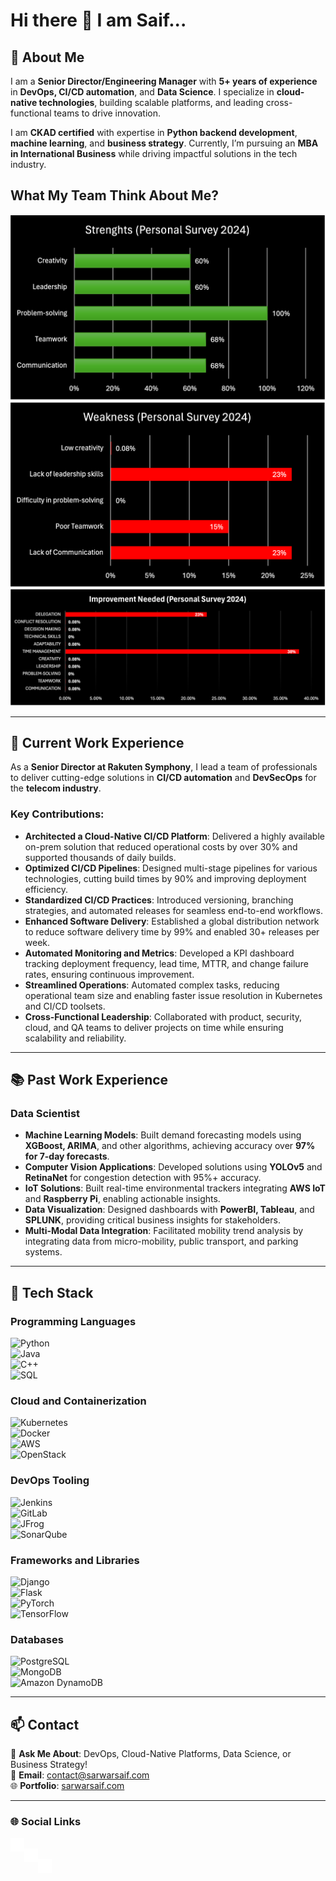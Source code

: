 # Hi there 👋 I am Saif...  

## 🚀 About Me  
I am a **Senior Director/Engineering Manager** with **5+ years of experience** in **DevOps, CI/CD automation**, and **Data Science**. I specialize in **cloud-native technologies**, building scalable platforms, and leading cross-functional teams to drive innovation.  

I am **CKAD certified** with expertise in **Python backend development**, **machine learning**, and **business strategy**. Currently, I’m pursuing an **MBA in International Business** while driving impactful solutions in the tech industry.  

## What My Team Think About Me?
![Strength](personal_survey_strenght_2024.png)
![Weakness](personal_survey_weakness_2024.png)
![Improvments Needed](personal_survey_improvement_2024.png)


---

## 🌟 Current Work Experience  

As a **Senior Director at Rakuten Symphony**, I lead a team of professionals to deliver cutting-edge solutions in **CI/CD automation** and **DevSecOps** for the **telecom industry**.  

### Key Contributions:  
- **Architected a Cloud-Native CI/CD Platform**: Delivered a highly available on-prem solution that reduced operational costs by over 30% and supported thousands of daily builds.  
- **Optimized CI/CD Pipelines**: Designed multi-stage pipelines for various technologies, cutting build times by 90% and improving deployment efficiency.  
- **Standardized CI/CD Practices**: Introduced versioning, branching strategies, and automated releases for seamless end-to-end workflows.  
- **Enhanced Software Delivery**: Established a global distribution network to reduce software delivery time by 99% and enabled 30+ releases per week.  
- **Automated Monitoring and Metrics**: Developed a KPI dashboard tracking deployment frequency, lead time, MTTR, and change failure rates, ensuring continuous improvement.  
- **Streamlined Operations**: Automated complex tasks, reducing operational team size and enabling faster issue resolution in Kubernetes and CI/CD toolsets.  
- **Cross-Functional Leadership**: Collaborated with product, security, cloud, and QA teams to deliver projects on time while ensuring scalability and reliability.  

---

## 📚 Past Work Experience  

### **Data Scientist**  
- **Machine Learning Models**: Built demand forecasting models using **XGBoost, ARIMA**, and other algorithms, achieving accuracy over **97% for 7-day forecasts**.  
- **Computer Vision Applications**: Developed solutions using **YOLOv5** and **RetinaNet** for congestion detection with 95%+ accuracy.  
- **IoT Solutions**: Built real-time environmental trackers integrating **AWS IoT** and **Raspberry Pi**, enabling actionable insights.  
- **Data Visualization**: Designed dashboards with **PowerBI, Tableau**, and **SPLUNK**, providing critical business insights for stakeholders.  
- **Multi-Modal Data Integration**: Facilitated mobility trend analysis by integrating data from micro-mobility, public transport, and parking systems.  

---

## 🔧 Tech Stack  

### **Programming Languages**  
![Python](https://img.shields.io/badge/-Python-000?&logo=Python)  
![Java](https://img.shields.io/badge/-Java-000?&logo=Java)  
![C++](https://img.shields.io/badge/-C++-000?&logo=C%2b%2b)  
![SQL](https://img.shields.io/badge/-SQL-000?&logo=MySQL)  

### **Cloud and Containerization**  
![Kubernetes](https://img.shields.io/badge/-Kubernetes-000?&logo=Kubernetes)  
![Docker](https://img.shields.io/badge/-Docker-000?&logo=Docker)  
![AWS](https://img.shields.io/badge/-AWS-000?&logo=Amazon-AWS)  
![OpenStack](https://img.shields.io/badge/-OpenStack-000?&logo=OpenStack)  

### **DevOps Tooling**  
![Jenkins](https://img.shields.io/badge/-Jenkins-000?&logo=Jenkins)  
![GitLab](https://img.shields.io/badge/-GitLab-000?&logo=GitLab)  
![JFrog](https://img.shields.io/badge/-JFrog-000?&logo=JFrog)  
![SonarQube](https://img.shields.io/badge/-SonarQube-000?&logo=SonarQube)  

### **Frameworks and Libraries**  
![Django](https://img.shields.io/badge/-Django-000?&logo=Django)  
![Flask](https://img.shields.io/badge/-Flask-000?&logo=Flask)  
![PyTorch](https://img.shields.io/badge/-PyTorch-000?&logo=PyTorch)  
![TensorFlow](https://img.shields.io/badge/-TensorFlow-000?&logo=TensorFlow)  

### **Databases**  
![PostgreSQL](https://img.shields.io/badge/-PostgreSQL-000?&logo=PostgreSQL)  
![MongoDB](https://img.shields.io/badge/-MongoDB-000?&logo=MongoDB)  
![Amazon DynamoDB](https://img.shields.io/badge/-DynamoDB-000?&logo=Amazon-DynamoDB)  

---

## 📫 Contact  
💬 **Ask Me About**: DevOps, Cloud-Native Platforms, Data Science, or Business Strategy!  
📧 **Email**: [contact@sarwarsaif.com](mailto:contact@sarwarsaif.com)  
🌐 **Portfolio**: [sarwarsaif.com](https://www.sarwarsaif.com)  

---

### 🌐 Social Links  
<a href="https://linkedin.com/in/sarwarsaif" target="_blank"><img align="left" alt="LinkedIn" width="22px" src="https://github.com/Aakarsh-B/trying-repos/blob/master/linkedin.svg" /></a>  
<a href="https://www.instagram.com/sarwar.mugdho/" target="_blank"><img align="left" alt="Instagram" width="22px" src="https://github.com/Aakarsh-B/trying-repos/blob/master/insta.svg" /></a>  
<a href="https://twitter.com/SarwarSaif3" target="_blank"><img align="left" alt="Twitter" width="22px" src="https://github.com/Aakarsh-B/trying-repos/blob/master/twitter.svg" /></a>  
